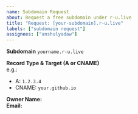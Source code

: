 ```yaml
---
name: Subdomain Request
about: Request a free subdomain under r-u.live
title: "Request: [your-subdomain].r-u.live"
labels: ["subdomain request"]
assignees: ["anshulyadaw"]
---
```


**Subdomain**
`yourname.r-u.live`

**Record Type & Target (A or CNAME)**  
e.g.:
- A: `1.2.3.4`  
- CNAME: `your.github.io`

**Owner Name:**  
**Email:**
